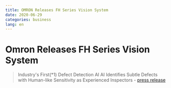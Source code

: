 ```yaml
---
title: OMRON Releases FH Series Vision System
date: 2020-06-29
categories: business
lang: en
---
```


# Omron Releases FH Series Vision System

> Industry's First(*1) Defect Detection AI 
> AI Identifies Subtle Defects with Human-like
> Sensitivity as Experienced Inspectors -
[press release](https://www.omron.com/global/en/media/2020/06/c0629.html)

